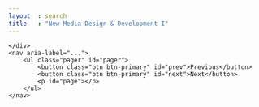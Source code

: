 ```yaml
---
layout  : search
title   : "New Media Design & Development I"
---
```


<div class="well col-md-12 col-xs-12">
	<div id="movies" class="row">
		
	</div>
	<nav aria-label="...">
  		<ul class="pager" id="pager">
   			<button class="btn btn-primary" id="prev">Previous</button>
   			<button class="btn btn-primary" id="next">Next</button>
			<p id="page"></p>
		</ul>
	</nav>
</div>